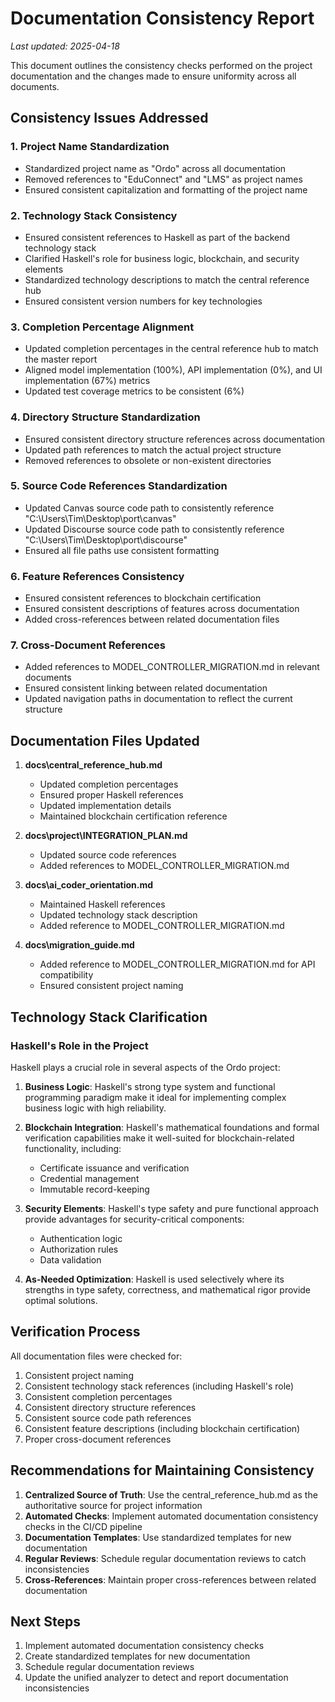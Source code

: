 # Documentation Consistency Report

_Last updated: 2025-04-18_

This document outlines the consistency checks performed on the project documentation and the changes made to ensure uniformity across all documents.

## Consistency Issues Addressed

### 1. Project Name Standardization

- Standardized project name as "Ordo" across all documentation
- Removed references to "EduConnect" and "LMS" as project names
- Ensured consistent capitalization and formatting of the project name

### 2. Technology Stack Consistency

- Ensured consistent references to Haskell as part of the backend technology stack
- Clarified Haskell's role for business logic, blockchain, and security elements
- Standardized technology descriptions to match the central reference hub
- Ensured consistent version numbers for key technologies

### 3. Completion Percentage Alignment

- Updated completion percentages in the central reference hub to match the master report
- Aligned model implementation (100%), API implementation (0%), and UI implementation (67%) metrics
- Updated test coverage metrics to be consistent (6%)

### 4. Directory Structure Standardization

- Ensured consistent directory structure references across documentation
- Updated path references to match the actual project structure
- Removed references to obsolete or non-existent directories

### 5. Source Code References Standardization

- Updated Canvas source code path to consistently reference "C:\\Users\\Tim\\Desktop\\port\\canvas"
- Updated Discourse source code path to consistently reference "C:\\Users\\Tim\\Desktop\\port\\discourse"
- Ensured all file paths use consistent formatting

### 6. Feature References Consistency

- Ensured consistent references to blockchain certification
- Ensured consistent descriptions of features across documentation
- Added cross-references between related documentation files

### 7. Cross-Document References

- Added references to MODEL_CONTROLLER_MIGRATION.md in relevant documents
- Ensured consistent linking between related documentation
- Updated navigation paths in documentation to reflect the current structure

## Documentation Files Updated

1. **docs\\central_reference_hub.md**
   - Updated completion percentages
   - Ensured proper Haskell references
   - Updated implementation details
   - Maintained blockchain certification reference

2. **docs\\project\\INTEGRATION_PLAN.md**
   - Updated source code references
   - Added references to MODEL_CONTROLLER_MIGRATION.md

3. **docs\\ai_coder_orientation.md**
   - Maintained Haskell references
   - Updated technology stack description
   - Added reference to MODEL_CONTROLLER_MIGRATION.md

4. **docs\\migration_guide.md**
   - Added reference to MODEL_CONTROLLER_MIGRATION.md for API compatibility
   - Ensured consistent project naming

## Technology Stack Clarification

### Haskell's Role in the Project

Haskell plays a crucial role in several aspects of the Ordo project:

1. **Business Logic**: Haskell's strong type system and functional programming paradigm make it ideal for implementing complex business logic with high reliability.

2. **Blockchain Integration**: Haskell's mathematical foundations and formal verification capabilities make it well-suited for blockchain-related functionality, including:
   - Certificate issuance and verification
   - Credential management
   - Immutable record-keeping

3. **Security Elements**: Haskell's type safety and pure functional approach provide advantages for security-critical components:
   - Authentication logic
   - Authorization rules
   - Data validation

4. **As-Needed Optimization**: Haskell is used selectively where its strengths in type safety, correctness, and mathematical rigor provide optimal solutions.

## Verification Process

All documentation files were checked for:

1. Consistent project naming
2. Consistent technology stack references (including Haskell's role)
3. Consistent completion percentages
4. Consistent directory structure references
5. Consistent source code path references
6. Consistent feature descriptions (including blockchain certification)
7. Proper cross-document references

## Recommendations for Maintaining Consistency

1. **Centralized Source of Truth**: Use the central_reference_hub.md as the authoritative source for project information
2. **Automated Checks**: Implement automated documentation consistency checks in the CI/CD pipeline
3. **Documentation Templates**: Use standardized templates for new documentation
4. **Regular Reviews**: Schedule regular documentation reviews to catch inconsistencies
5. **Cross-References**: Maintain proper cross-references between related documentation

## Next Steps

1. Implement automated documentation consistency checks
2. Create standardized templates for new documentation
3. Schedule regular documentation reviews
4. Update the unified analyzer to detect and report documentation inconsistencies
